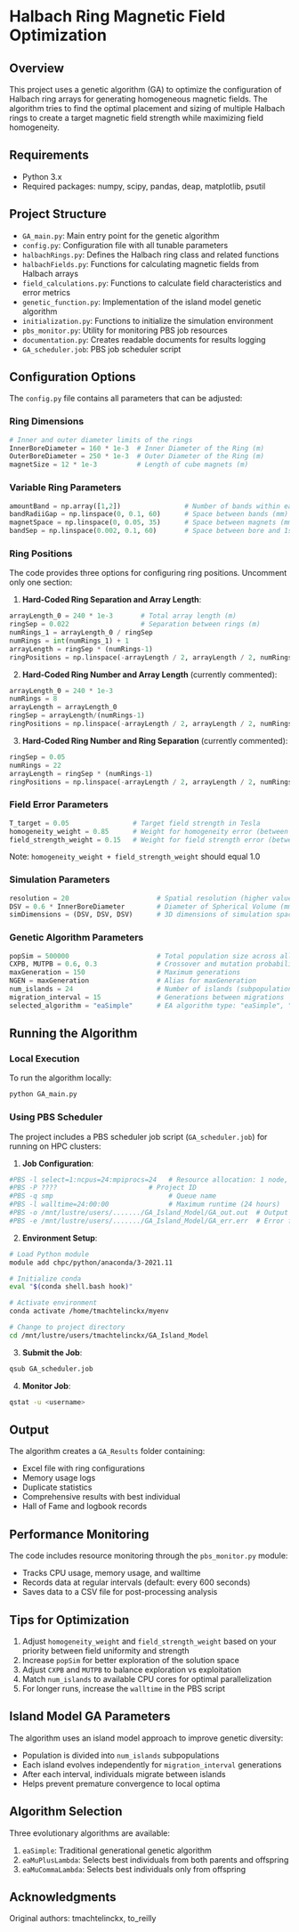 # Halbach Ring Magnetic Field Optimization

## Overview
This project uses a genetic algorithm (GA) to optimize the configuration of Halbach ring arrays for generating homogeneous magnetic fields. The algorithm tries to find the optimal placement and sizing of multiple Halbach rings to create a target magnetic field strength while maximizing field homogeneity.

## Requirements
- Python 3.x
- Required packages: numpy, scipy, pandas, deap, matplotlib, psutil

## Project Structure
- `GA_main.py`: Main entry point for the genetic algorithm
- `config.py`: Configuration file with all tunable parameters
- `halbachRings.py`: Defines the Halbach ring class and related functions
- `halbachFields.py`: Functions for calculating magnetic fields from Halbach arrays
- `field_calculations.py`: Functions to calculate field characteristics and error metrics
- `genetic_function.py`: Implementation of the island model genetic algorithm
- `initialization.py`: Functions to initialize the simulation environment
- `pbs_monitor.py`: Utility for monitoring PBS job resources
- `documentation.py`: Creates readable documents for results logging
- `GA_scheduler.job`: PBS job scheduler script

## Configuration Options
The `config.py` file contains all parameters that can be adjusted:

### Ring Dimensions
```python
# Inner and outer diameter limits of the rings
InnerBoreDiameter = 160 * 1e-3  # Inner Diameter of the Ring (m)
OuterBoreDiameter = 250 * 1e-3  # Outer Diameter of the Ring (m)
magnetSize = 12 * 1e-3          # Length of cube magnets (m)
```

### Variable Ring Parameters
```python
amountBand = np.array([1,2])                # Number of bands within each ring
bandRadiiGap = np.linspace(0, 0.1, 60)      # Space between bands (mm)
magnetSpace = np.linspace(0, 0.05, 35)      # Space between magnets (mm)
bandSep = np.linspace(0.002, 0.1, 60)       # Space between bore and 1st band (mm)
```

### Ring Positions
The code provides three options for configuring ring positions. Uncomment only one section:

1. **Hard-Coded Ring Separation and Array Length**:
```python
arrayLength_0 = 240 * 1e-3       # Total array length (m)
ringSep = 0.022                  # Separation between rings (m)
numRings_1 = arrayLength_0 / ringSep
numRings = int(numRings_1) + 1
arrayLength = ringSep * (numRings-1)
ringPositions = np.linspace(-arrayLength / 2, arrayLength / 2, numRings)
```

2. **Hard-Coded Ring Number and Array Length** (currently commented):
```python
arrayLength_0 = 240 * 1e-3
numRings = 8
arrayLength = arrayLength_0
ringSep = arrayLength/(numRings-1)
ringPositions = np.linspace(-arrayLength / 2, arrayLength / 2, numRings)
```

3. **Hard-Coded Ring Number and Ring Separation** (currently commented):
```python
ringSep = 0.05
numRings = 22
arrayLength = ringSep * (numRings-1)
ringPositions = np.linspace(-arrayLength / 2, arrayLength / 2, numRings)
```

### Field Error Parameters
```python
T_target = 0.05                # Target field strength in Tesla
homogeneity_weight = 0.85      # Weight for homogeneity error (between 0-1)
field_strength_weight = 0.15   # Weight for field strength error (between 0-1)
```
Note: `homogeneity_weight + field_strength_weight` should equal 1.0

### Simulation Parameters
```python
resolution = 20                      # Spatial resolution (higher values = lower precision)
DSV = 0.6 * InnerBoreDiameter        # Diameter of Spherical Volume (mm)
simDimensions = (DSV, DSV, DSV)      # 3D dimensions of simulation space (mm)
```

### Genetic Algorithm Parameters
```python
popSim = 500000                      # Total population size across all islands
CXPB, MUTPB = 0.6, 0.3               # Crossover and mutation probabilities
maxGeneration = 150                  # Maximum generations
NGEN = maxGeneration                 # Alias for maxGeneration
num_islands = 24                     # Number of islands (subpopulations)
migration_interval = 15              # Generations between migrations
selected_algorithm = "eaSimple"      # EA algorithm type: "eaSimple", "eaMuPlusLambda", or "eaMuCommaLambda"
```

## Running the Algorithm

### Local Execution
To run the algorithm locally:
```bash
python GA_main.py
```

### Using PBS Scheduler
The project includes a PBS scheduler job script (`GA_scheduler.job`) for running on HPC clusters:

1. **Job Configuration**:
```bash
#PBS -l select=1:ncpus=24:mpiprocs=24   # Resource allocation: 1 node, 24 CPUs
#PBS -P ????                       # Project ID
#PBS -q smp                             # Queue name
#PBS -l walltime=24:00:00               # Maximum runtime (24 hours)
#PBS -o /mnt/lustre/users/......./GA_Island_Model/GA_out.out  # Output file
#PBS -e /mnt/lustre/users/......./GA_Island_Model/GA_err.err  # Error file
```

2. **Environment Setup**:
```bash
# Load Python module
module add chpc/python/anaconda/3-2021.11

# Initialize conda
eval "$(conda shell.bash hook)"

# Activate environment
conda activate /home/tmachtelinckx/myenv

# Change to project directory
cd /mnt/lustre/users/tmachtelinckx/GA_Island_Model
```

3. **Submit the Job**:
```bash
qsub GA_scheduler.job
```

4. **Monitor Job**:
```bash
qstat -u <username>
```

## Output
The algorithm creates a `GA_Results` folder containing:
- Excel file with ring configurations
- Memory usage logs
- Duplicate statistics
- Comprehensive results with best individual
- Hall of Fame and logbook records

## Performance Monitoring
The code includes resource monitoring through the `pbs_monitor.py` module:
- Tracks CPU usage, memory usage, and walltime
- Records data at regular intervals (default: every 600 seconds)
- Saves data to a CSV file for post-processing analysis

## Tips for Optimization
1. Adjust `homogeneity_weight` and `field_strength_weight` based on your priority between field uniformity and strength
2. Increase `popSim` for better exploration of the solution space
3. Adjust `CXPB` and `MUTPB` to balance exploration vs exploitation
4. Match `num_islands` to available CPU cores for optimal parallelization
5. For longer runs, increase the `walltime` in the PBS script

## Island Model GA Parameters
The algorithm uses an island model approach to improve genetic diversity:
- Population is divided into `num_islands` subpopulations
- Each island evolves independently for `migration_interval` generations
- After each interval, individuals migrate between islands
- Helps prevent premature convergence to local optima

## Algorithm Selection
Three evolutionary algorithms are available:
1. `eaSimple`: Traditional generational genetic algorithm
2. `eaMuPlusLambda`: Selects best individuals from both parents and offspring
3. `eaMuCommaLambda`: Selects best individuals only from offspring

## Acknowledgments
Original authors: tmachtelinckx, to_reilly

